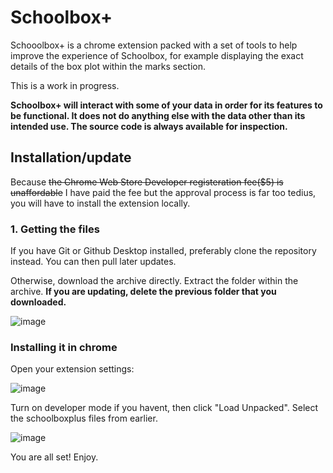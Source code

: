 # Schoolbox+
Schooolbox+ is a chrome extension packed with a set of tools to help improve the experience of Schoolbox,
for example displaying the exact details of the box plot within the marks section.

This is a work in progress.

**Schoolbox+ will interact with some of your data in order for its features to be functional. It does not do anything else with the data other than its intended use. The source code is always available for inspection.**

## Installation/update
Because ~~the Chrome Web Store Developer registeration fee($5) is unaffordable~~ I have paid the fee but the approval process is far too tedius, you will have to install the extension locally.

### 1. Getting the files
If you have Git or Github Desktop installed, preferably clone the repository instead. You can then pull later updates.

Otherwise, download the archive directly. Extract the folder within the archive. **If you are updating, delete the previous folder that you downloaded.**

![image](https://user-images.githubusercontent.com/58811224/228437547-7e5ab4a4-4864-4311-848b-2c23177d575b.png)

### Installing it in chrome

Open your extension settings:

![image](https://user-images.githubusercontent.com/58811224/228438280-7ccd8f21-3d13-4ded-aa75-708460750506.png)

Turn on developer mode if you havent, then click "Load Unpacked". Select the schoolboxplus files from earlier.

![image](https://user-images.githubusercontent.com/58811224/228438661-f2a7c071-a0df-438f-9098-e2c839747ca1.png)

You are all set! Enjoy.

